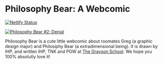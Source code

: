 # Philosophy Bear: A Webcomic
[![Netlify Status](https://api.netlify.com/api/v1/badges/b9e0fbbb-d5d6-4264-964f-188cb428dc6d/deploy-status)](https://app.netlify.com/sites/ndnkweb-move-2019/deploys)

[![Philosophy Bear #2: Denial](https://pb.taniwritescode.dev/imgs/2.jpeg)](https://pb.taniwritescode.dev/2)

Philosophy Bear is a cute little webcomic about roomates Greg (a graphic design major) and Philosiphy Bear (a extradimensional being). It is drawn by IHP, and written IHP, TNK and PGW at [The Grayson School](https://thegraysonschool.org). We hope you 100% absolutly love it!
